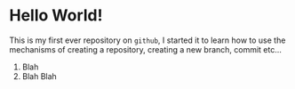# Hello World!

This is my first ever repository on `github`, I started it to learn how to use the mechanisms of creating a repository, creating a new branch, commit etc... 

1. Blah
2. Blah Blah
